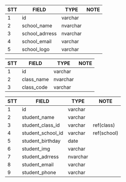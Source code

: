 | STT | FIELD          | TYPE     | NOTE |
| --- | -------------- | -------- | ---- |
| 1   | id             | varchar  |      |
| 2   | school_name    | nvarchar |      |
| 3   | school_adrress | nvarchar |      |
| 4   | school_email   | varchar  |      |
| 5   | school_logo    | varchar  |      |

| STT | FIELD      | TYPE     | NOTE |
| --- | ---------- | -------- | ---- |
| 1   | id         | varchar  |      |
| 2   | class_name | nvarchar |      |
| 3   | class_code | varchar  |      |

| STT | FIELD             | TYPE     | NOTE        |
| --- | ----------------- | -------- | ----------- |
| 1   | id                | varchar  |             |
| 2   | student_name      | varchar  |             |
| 3   | student_class_id  | varchar  | ref(class)  |
| 4   | student_school_id | varchar  | ref(school) |
| 5   | student_birthday  | date     |             |
| 6   | student_img       | varchar  |             |
| 7   | student_adrress   | nvarchar |             |
| 8   | student_email     | varchar  |             |
| 9   | student_phone     | varchar  |             |
